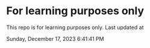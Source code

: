 # For learning purposes only
This repo is for learning purposes only.
Last updated at

Sunday, December 17, 2023 6:41:41 PM

